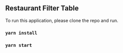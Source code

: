 ## Restaurant Filter Table

To run this application, please clone the repo and run.

### `yarn install`

### `yarn start`
